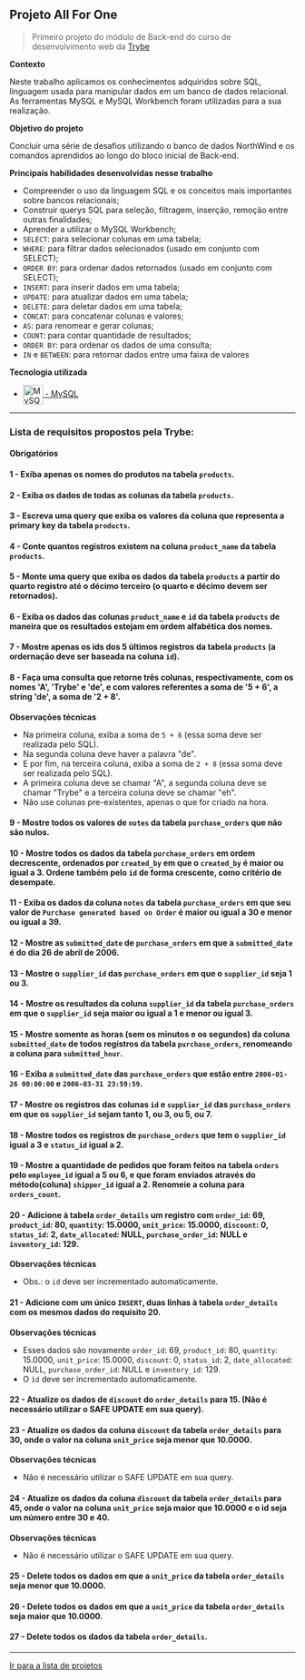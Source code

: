 ## Projeto All For One

> Primeiro projeto do módulo de Back-end do curso de desenvolvimento web da [Trybe](https://www.betrybe.com/)

**Contexto**

Neste trabalho aplicamos os conhecimentos adquiridos sobre SQL, linguagem usada para manipular dados em um banco de dados relacional.
As ferramentas MySQL e MySQL Workbench foram utilizadas para a sua realização.

**Objetivo do projeto**

Concluir uma série de desafios utilizando o banco de dados NorthWind e os comandos aprendidos ao longo do bloco inicial de Back-end.

**Principais habilidades desenvolvidas nesse trabalho**

  - Compreender o uso da linguagem SQL e os conceitos mais importantes sobre bancos relacionais;
  - Construir querys SQL para seleção, filtragem, inserção, remoção entre outras finalidades;
  - Aprender a utilizar o MySQL Workbench;
 - `SELECT`: para selecionar colunas em uma tabela;
 - `WHERE`: para filtrar dados selecionados (usado em conjunto com SELECT);
 - `ORDER BY`: para ordenar dados retornados (usado em conjunto com SELECT);
 - `INSERT`: para inserir dados em uma tabela;
 - `UPDATE`: para atualizar dados em uma tabela;
 - `DELETE`: para deletar dados em uma tabela;
 - `CONCAT`: para concatenar colunas e valores;
 - `AS`: para renomear e gerar colunas;
 - `COUNT`: para contar quantidade de resultados; 
 - `ORDER BY`: para ordenar os dados de uma consulta;
 - `IN` e `BETWEEN`: para retornar dados entre uma faixa de valores 

**Tecnologia utilizada**

- <a href="https://www.mysql.com/"><img src="https://icon-library.com/images/mysql-icon/mysql-icon-3.jpg" title="MySQL" align="center" height="35"/> - MySQL</a>

---

### Lista de requisitos propostos pela Trybe:

#### Obrigatórios

#### 1 - Exiba apenas os nomes do produtos na tabela `products`.
#### 2 - Exiba os dados de todas as colunas da tabela `products`.
#### 3 - Escreva uma query que exiba os valores da coluna que representa a primary key da tabela `products`.
#### 4 - Conte quantos registros existem na coluna `product_name` da tabela `products`.
#### 5 - Monte uma query que exiba os dados da tabela `products` a partir do quarto registro até o décimo terceiro (o quarto e décimo devem ser retornados).
#### 6 - Exiba os dados das colunas `product_name` e `id` da tabela `products` de maneira que os resultados estejam em ordem alfabética dos nomes.
#### 7 - Mostre apenas os ids dos 5 últimos registros da tabela `products` (a ordernação deve ser baseada na coluna `id`).
#### 8 - Faça uma consulta que retorne três colunas, respectivamente, com os nomes 'A', 'Trybe' e 'de', e com valores referentes a soma de '5 + 6', a string 'de', a soma de '2 + 8'. 

**Observações técnicas**
 - Na primeira coluna, exiba a soma de `5 + 6` (essa soma deve ser realizada pelo SQL). 
 - Na segunda coluna deve haver a palavra \"de\". 
 - E por fim, na terceira coluna, exiba a soma de `2 + 8` (essa soma deve ser realizada pelo SQL). 
 - A primeira coluna deve se chamar \"A\", a segunda coluna deve se chamar \"Trybe\" e a terceira coluna deve se chamar \"eh\". 
 - Não use colunas pre-existentes, apenas o que for criado na hora.

#### 9 - Mostre todos os valores de `notes` da tabela `purchase_orders` que não são nulos.
#### 10 - Mostre todos os dados da tabela `purchase_orders` em ordem decrescente, ordenados por `created_by` em que o `created_by` é maior ou igual a 3. Ordene também pelo `id` de forma crescente, como critério de desempate.
#### 11 - Exiba os dados da coluna `notes` da tabela `purchase_orders` em que seu valor de `Purchase generated based on Order` é maior ou igual a 30 e menor ou igual a 39.
#### 12 - Mostre as `submitted_date` de `purchase_orders` em que a `submitted_date` é do dia 26 de abril de 2006.
#### 13 - Mostre o `supplier_id` das `purchase_orders` em que o `supplier_id` seja 1 ou 3.
#### 14 - Mostre os resultados da coluna `supplier_id` da tabela `purchase_orders` em que o `supplier_id` seja maior ou igual a 1 e menor ou igual 3.
#### 15 - Mostre somente as horas (sem os minutos e os segundos) da coluna `submitted_date` de todos registros da tabela `purchase_orders`, renomeando a coluna para `submitted_hour`.
#### 16 - Exiba a `submitted_date` das `purchase_orders` que estão entre `2006-01-26 00:00:00` e `2006-03-31 23:59:59`.
#### 17 - Mostre os registros das colunas `id` e `supplier_id` das `purchase_orders` em que os `supplier_id` sejam tanto 1, ou 3, ou 5, ou 7.
#### 18 - Mostre todos os registros de `purchase_orders` que tem o `supplier_id` igual a 3 e `status_id` igual a 2.
#### 19 - Mostre a quantidade de pedidos que foram feitos na tabela `orders` pelo `employee_id` igual a 5 ou 6, e que foram enviados através do método(coluna) `shipper_id` igual a 2. Renomeie a coluna para `orders_count`.
#### 20 - Adicione à tabela `order_details` um registro com `order_id`: 69, `product_id`: 80, `quantity`: 15.0000, `unit_price`: 15.0000, `discount`: 0, `status_id`: 2, `date_allocated`: NULL, `purchase_order_id`: NULL e `inventory_id`: 129.

**Observações técnicas**
 - Obs.: o `id` deve ser incrementado automaticamente.

#### 21 - Adicione com um único `INSERT`, duas linhas à tabela `order_details` com os mesmos dados do requisito 20.

**Observações técnicas**
 - Esses dados são novamente `order_id`: 69, `product_id`: 80, `quantity`: 15.0000, `unit_price`: 15.0000, `discount`: 0, `status_id`: 2, `date_allocated`: NULL, `purchase_order_id`: NULL e `inventory_id`: 129.
 - O `ìd` deve ser incrementado automaticamente.

#### 22 - Atualize os dados de `discount` do `order_details` para 15. (Não é necessário utilizar o SAFE UPDATE em sua query).
#### 23 - Atualize os dados da coluna `discount` da tabela `order_details` para 30, onde o valor na coluna `unit_price` seja menor que 10.0000.

**Observações técnicas**
 - Não é necessário utilizar o SAFE UPDATE em sua query.

#### 24 - Atualize os dados da coluna `discount` da tabela `order_details` para 45, onde o valor na coluna `unit_price` seja maior que 10.0000 e o id seja um número entre 30 e 40.

**Observações técnicas**
 - Não é necessário utilizar o SAFE UPDATE em sua query.

#### 25 - Delete todos os dados em que a `unit_price` da tabela `order_details` seja menor que 10.0000.
#### 26 - Delete todos os dados em que a `unit_price` da tabela `order_details` seja maior que 10.0000.
#### 27 - Delete todos os dados da tabela `order_details`.

---

[Ir para a lista de projetos](https://github.com/willian-prado/trybe-records)

